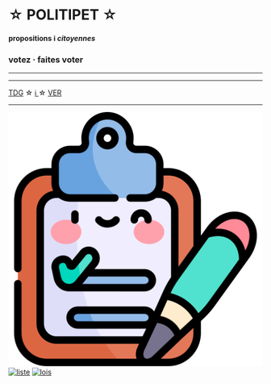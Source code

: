 <div id="header" markdown="1" onclick="location.href='info'">

☆ POLITIPET ☆
=============

#### propositions <b>ℹ️ </b> _citoyennes_

### votez · faites voter

</div>

-----

<div id="contents"></div>
<script src="main.js"></script>

-----

<div id="footer" markdown="1">

[TDG](tdg) ☆ [ℹ️ ](info.md) ☆ [VER](ver)

-----

[![sondage](favicon.ico)](poll/)
[![liste][logo an]][most voted]
[![lois][logo lois]](commission/lois.md)

</div>


[logo an]: https://www.assemblee-nationale.fr/assets/images/logo_an_square.png
[logo lois]: https://www.assemblee-nationale.fr/var/ezflow_site/storage/images/3/8/8/9/4589883-1-fre-FR/PICTO_AFF_LOIS_300x300.png
[most voted]: https://petitions.assemblee-nationale.fr/initiatives?order=most_voted
